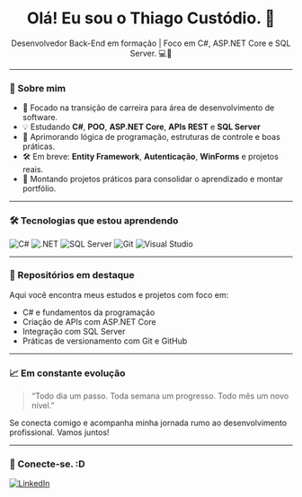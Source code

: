 <h1 align="center">Olá! Eu sou o Thiago Custódio. 👋</h1>

<p align="center">
Desenvolvedor Back-End em formação | Foco em C#, ASP.NET Core e SQL Server. 💻🚀
</p>

---

### 🚀 Sobre mim

- 🎯 Focado na transição de carreira para área de desenvolvimento de software.
- 💡 Estudando **C#**, **POO**, **ASP.NET Core**, **APIs REST** e **SQL Server**
- 🧠 Aprimorando lógica de programação, estruturas de controle e boas práticas.
- 🛠️ Em breve: **Entity Framework**, **Autenticação**, **WinForms** e projetos reais.
- 📘 Montando projetos práticos para consolidar o aprendizado e montar portfólio.

---

### 🛠️ Tecnologias que estou aprendendo

![C#](https://img.shields.io/badge/C%23-239120?style=flat&logo=c-sharp&logoColor=white)
![.NET](https://img.shields.io/badge/.NET-512BD4?style=flat&logo=dotnet&logoColor=white)
![SQL Server](https://img.shields.io/badge/SQL%20Server-CC2927?style=flat&logo=microsoftsqlserver&logoColor=white)
![Git](https://img.shields.io/badge/Git-F05032?style=flat&logo=git&logoColor=white)
![Visual Studio](https://img.shields.io/badge/Visual%20Studio-5C2D91?style=flat&logo=visualstudio&logoColor=white)

---

### 📂 Repositórios em destaque

Aqui você encontra meus estudos e projetos com foco em:
- C# e fundamentos da programação
- Criação de APIs com ASP.NET Core
- Integração com SQL Server
- Práticas de versionamento com Git e GitHub

---

### 📈 Em constante evolução

> “Todo dia um passo. Toda semana um progresso. Todo mês um novo nível.”

Se conecta comigo e acompanha minha jornada rumo ao desenvolvimento profissional. Vamos juntos!

---

### 🤝 Conecte-se. :D

[![LinkedIn](https://img.shields.io/badge/-ThiagoCustódio-blue?style=flat&logo=Linkedin&logoColor=white)](https://www.linkedin.com)

